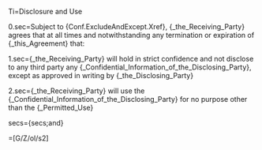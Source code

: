 Ti=Disclosure and Use

0.sec=Subject to {Conf.ExcludeAndExcept.Xref}, {_the_Receiving_Party} agrees that at all times and notwithstanding any termination or expiration of {_this_Agreement} that:

1.sec={_the_Receiving_Party} will hold in strict confidence and not disclose to any third party any {_Confidential_Information_of_the_Disclosing_Party}, except as approved in writing by {_the_Disclosing_Party}

2.sec={_the_Receiving_Party} will use the {_Confidential_Information_of_the_Disclosing_Party} for no purpose other than the {_Permitted_Use}

secs={secs;and}

=[G/Z/ol/s2]
